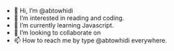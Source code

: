 - 👋 Hi, I’m @abtowhidi
- 👀 I’m interested in reading and coding.
- 🌱 I’m currently learning Javascript.
- 💞️ I’m looking to collaborate on 
- 📫 How to reach me by type @abtowhidi everywhere.

<!---
abtowhidi/abtowhidi is a ✨ special ✨ repository because its `README.md` (this file) appears on your GitHub profile.
You can click the Preview link to take a look at your changes.
--->
